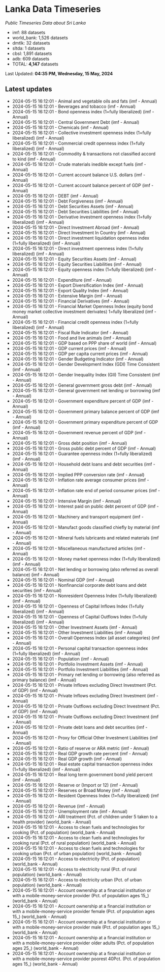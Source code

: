 # Lanka Data Timeseries
*Public Timeseries Data about Sri Lanka*

* imf: 88 datasets
* world_bank: 1,526 datasets
* dmtlk: 32 datasets
* sltda: 1 datasets
* cbsl: 1,891 datasets
* adb: 609 datasets
* TOTAL: **4,147** datasets

Last Updated: **04:35 PM, Wednesday, 15 May, 2024**

## Latest updates

* 2024-05-15 16:12:01 - Animal and vegetable oils and fats (imf - Annual)
* 2024-05-15 16:12:01 - Beverages and tobacco (imf - Annual)
* 2024-05-15 16:12:01 - Bond openness index (1=fully liberalized) (imf - Annual)
* 2024-05-15 16:12:01 - Central Government Debt (imf - Annual)
* 2024-05-15 16:12:01 - Chemicals (imf - Annual)
* 2024-05-15 16:12:01 - Collective investment openness index (1=fully liberalized) (imf - Annual)
* 2024-05-15 16:12:01 - Commercial credit openness index (1=fully liberalized) (imf - Annual)
* 2024-05-15 16:12:01 - Commodity & transactions not classified accord to kind (imf - Annual)
* 2024-05-15 16:12:01 - Crude materials inedible except fuels (imf - Annual)
* 2024-05-15 16:12:01 - Current account balance U.S. dollars (imf - Annual)
* 2024-05-15 16:12:01 - Current account balance percent of GDP (imf - Annual)
* 2024-05-15 16:12:01 - DEBT (imf - Annual)
* 2024-05-15 16:12:01 - Debt Forgiveness (imf - Annual)
* 2024-05-15 16:12:01 - Debt Securities Assets (imf - Annual)
* 2024-05-15 16:12:01 - Debt Securities Liabilities (imf - Annual)
* 2024-05-15 16:12:01 - Derivative investment openness index (1=fully liberalized) (imf - Annual)
* 2024-05-15 16:12:01 - Direct Investment Abroad (imf - Annual)
* 2024-05-15 16:12:01 - Direct Investment In Country (imf - Annual)
* 2024-05-15 16:12:01 - Direct investment liquidation openness index (1=fully liberalized) (imf - Annual)
* 2024-05-15 16:12:01 - Direct investment openness index (1=fully liberalized) (imf - Annual)
* 2024-05-15 16:12:01 - Equity Securities Assets (imf - Annual)
* 2024-05-15 16:12:01 - Equity Securities Liabilities (imf - Annual)
* 2024-05-15 16:12:01 - Equity openness index (1=fully liberalized) (imf - Annual)
* 2024-05-15 16:12:01 - Expenditure (imf - Annual)
* 2024-05-15 16:12:01 - Export Diversification Index (imf - Annual)
* 2024-05-15 16:12:01 - Export Quality Index (imf - Annual)
* 2024-05-15 16:12:01 - Extensive Margin (imf - Annual)
* 2024-05-15 16:12:01 - Financial Derivatives (imf - Annual)
* 2024-05-15 16:12:01 - Financial Market Openness Index (equity bond money market collective investment derivates) 1=fully liberalized (imf - Annual)
* 2024-05-15 16:12:01 - Financial credit openness index (1=fully liberalized) (imf - Annual)
* 2024-05-15 16:12:01 - Fiscal Rule Indicator (imf - Annual)
* 2024-05-15 16:12:01 - Food and live animals (imf - Annual)
* 2024-05-15 16:12:01 - GDP based on PPP share of world (imf - Annual)
* 2024-05-15 16:12:01 - GDP current prices (imf - Annual)
* 2024-05-15 16:12:01 - GDP per capita current prices (imf - Annual)
* 2024-05-15 16:12:01 - Gender Budgeting Indicator (imf - Annual)
* 2024-05-15 16:12:01 - Gender Development Index (GDI) Time Consistent (imf - Annual)
* 2024-05-15 16:12:01 - Gender Inequality Index (GII) Time Consistent (imf - Annual)
* 2024-05-15 16:12:01 - General government gross debt (imf - Annual)
* 2024-05-15 16:12:01 - General government net lending or borrowing (imf - Annual)
* 2024-05-15 16:12:01 - Government expenditure percent of GDP (imf - Annual)
* 2024-05-15 16:12:01 - Government primary balance percent of GDP (imf - Annual)
* 2024-05-15 16:12:01 - Government primary expenditure percent of GDP (imf - Annual)
* 2024-05-15 16:12:01 - Government revenue percent of GDP (imf - Annual)
* 2024-05-15 16:12:01 - Gross debt position (imf - Annual)
* 2024-05-15 16:12:01 - Gross public debt percent of GDP (imf - Annual)
* 2024-05-15 16:12:01 - Guarantee openness index (1=fully liberalized) (imf - Annual)
* 2024-05-15 16:12:01 - Household debt loans and debt securities (imf - Annual)
* 2024-05-15 16:12:01 - Implied PPP conversion rate (imf - Annual)
* 2024-05-15 16:12:01 - Inflation rate average consumer prices (imf - Annual)
* 2024-05-15 16:12:01 - Inflation rate end of period consumer prices (imf - Annual)
* 2024-05-15 16:12:01 - Intensive Margin (imf - Annual)
* 2024-05-15 16:12:01 - Interest paid on public debt percent of GDP (imf - Annual)
* 2024-05-15 16:12:01 - Machinery and transport equipment (imf - Annual)
* 2024-05-15 16:12:01 - Manufact goods classified chiefly by material (imf - Annual)
* 2024-05-15 16:12:01 - Mineral fuels lubricants and related materials (imf - Annual)
* 2024-05-15 16:12:01 - Miscellaneous manufactured articles (imf - Annual)
* 2024-05-15 16:12:01 - Money market openness index (1=fully liberalized) (imf - Annual)
* 2024-05-15 16:12:01 - Net lending or borrowing (also referred as overall balance) (imf - Annual)
* 2024-05-15 16:12:01 - Nominal GDP (imf - Annual)
* 2024-05-15 16:12:01 - Nonfinancial corporate debt loans and debt securities (imf - Annual)
* 2024-05-15 16:12:01 - Nonresident Openness Index (1=fully liberalized) (imf - Annual)
* 2024-05-15 16:12:01 - Openness of Capital Inflows Index (1=fully liberalized) (imf - Annual)
* 2024-05-15 16:12:01 - Openness of Capital Outflows Index (1=fully liberalized) (imf - Annual)
* 2024-05-15 16:12:01 - Other Investment Assets (imf - Annual)
* 2024-05-15 16:12:01 - Other Investment Liabilities (imf - Annual)
* 2024-05-15 16:12:01 - Overall Openness Index (all asset categories) (imf - Annual)
* 2024-05-15 16:12:01 - Personal capital transaction openness index (1=fully liberalized) (imf - Annual)
* 2024-05-15 16:12:01 - Population (imf - Annual)
* 2024-05-15 16:12:01 - Portfolio Investment Assets (imf - Annual)
* 2024-05-15 16:12:01 - Portfolio Investment Liabilities (imf - Annual)
* 2024-05-15 16:12:01 - Primary net lending or borrowing (also referred as primary balance) (imf - Annual)
* 2024-05-15 16:12:01 - Private Inflows excluding Direct Investment (Pct. of GDP) (imf - Annual)
* 2024-05-15 16:12:01 - Private Inflows excluding Direct Investment (imf - Annual)
* 2024-05-15 16:12:01 - Private Outflows excluding Direct Investment (Pct. of GDP) (imf - Annual)
* 2024-05-15 16:12:01 - Private Outflows excluding Direct Investment (imf - Annual)
* 2024-05-15 16:12:01 - Private debt loans and debt securities (imf - Annual)
* 2024-05-15 16:12:01 - Proxy for Official Other Investment Liabilities (imf - Annual)
* 2024-05-15 16:12:01 - Ratio of reserve or ARA metric (imf - Annual)
* 2024-05-15 16:12:01 - Real GDP growth rate percent (imf - Annual)
* 2024-05-15 16:12:01 - Real GDP growth (imf - Annual)
* 2024-05-15 16:12:01 - Real estate capital transaction openness index (1=fully liberalized) (imf - Annual)
* 2024-05-15 16:12:01 - Real long term government bond yield percent (imf - Annual)
* 2024-05-15 16:12:01 - Reserve or (Import or 12) (imf - Annual)
* 2024-05-15 16:12:01 - Reserves or Broad Money (imf - Annual)
* 2024-05-15 16:12:01 - Resident Openness Index (1=fully liberalized) (imf - Annual)
* 2024-05-15 16:12:01 - Revenue (imf - Annual)
* 2024-05-15 16:12:01 - Unemployment rate (imf - Annual)
* 2024-05-15 16:12:01 - ARI treatment (Pct. of children under 5 taken to a health provider) (world_bank - Annual)
* 2024-05-15 16:12:01 - Access to clean fuels and technologies for cooking (Pct. of population) (world_bank - Annual)
* 2024-05-15 16:12:01 - Access to clean fuels and technologies for cooking rural (Pct. of rural population) (world_bank - Annual)
* 2024-05-15 16:12:01 - Access to clean fuels and technologies for cooking urban (Pct. of urban population) (world_bank - Annual)
* 2024-05-15 16:12:01 - Access to electricity (Pct. of population) (world_bank - Annual)
* 2024-05-15 16:12:01 - Access to electricity rural (Pct. of rural population) (world_bank - Annual)
* 2024-05-15 16:12:01 - Access to electricity urban (Pct. of urban population) (world_bank - Annual)
* 2024-05-15 16:12:01 - Account ownership at a financial institution or with a mobile-money-service provider (Pct. of population ages 15_) (world_bank - Annual)
* 2024-05-15 16:12:01 - Account ownership at a financial institution or with a mobile-money-service provider female (Pct. of population ages 15_) (world_bank - Annual)
* 2024-05-15 16:12:01 - Account ownership at a financial institution or with a mobile-money-service provider male (Pct. of population ages 15_) (world_bank - Annual)
* 2024-05-15 16:12:01 - Account ownership at a financial institution or with a mobile-money-service provider older adults (Pct. of population ages 25_) (world_bank - Annual)
* 2024-05-15 16:12:01 - Account ownership at a financial institution or with a mobile-money-service provider poorest 40Pct. (Pct. of population ages 15_) (world_bank - Annual)
